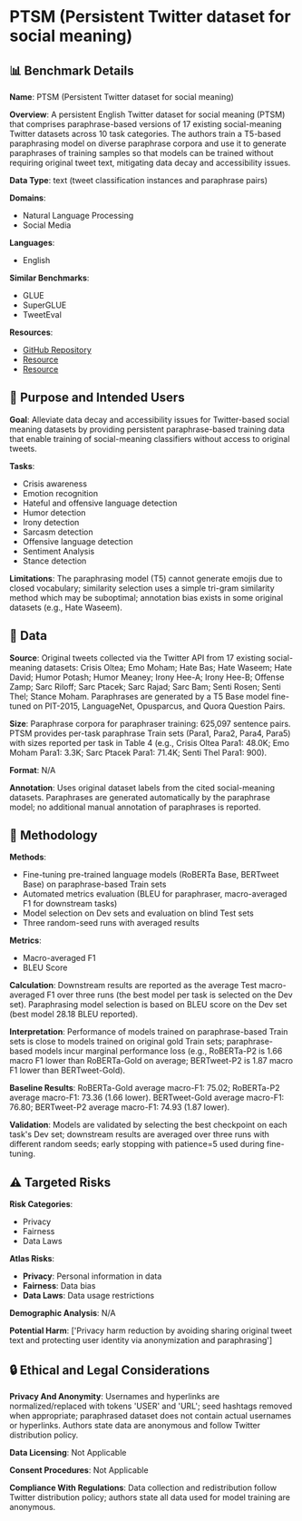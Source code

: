 # PTSM (Persistent Twitter dataset for social meaning)

## 📊 Benchmark Details

**Name**: PTSM (Persistent Twitter dataset for social meaning)

**Overview**: A persistent English Twitter dataset for social meaning (PTSM) that comprises paraphrase-based versions of 17 existing social-meaning Twitter datasets across 10 task categories. The authors train a T5-based paraphrasing model on diverse paraphrase corpora and use it to generate paraphrases of training samples so that models can be trained without requiring original tweet text, mitigating data decay and accessibility issues.

**Data Type**: text (tweet classification instances and paraphrase pairs)

**Domains**:
- Natural Language Processing
- Social Media

**Languages**:
- English

**Similar Benchmarks**:
- GLUE
- SuperGLUE
- TweetEval

**Resources**:
- [GitHub Repository](https://github.com/chiyuzhang94/PTSM)
- [Resource](https://developer.twitter.com/)
- [Resource](https://huggingface.co/models)

## 🎯 Purpose and Intended Users

**Goal**: Alleviate data decay and accessibility issues for Twitter-based social meaning datasets by providing persistent paraphrase-based training data that enable training of social-meaning classifiers without access to original tweets.

**Tasks**:
- Crisis awareness
- Emotion recognition
- Hateful and offensive language detection
- Humor detection
- Irony detection
- Sarcasm detection
- Offensive language detection
- Sentiment Analysis
- Stance detection

**Limitations**: The paraphrasing model (T5) cannot generate emojis due to closed vocabulary; similarity selection uses a simple tri-gram similarity method which may be suboptimal; annotation bias exists in some original datasets (e.g., Hate Waseem).

## 💾 Data

**Source**: Original tweets collected via the Twitter API from 17 existing social-meaning datasets: Crisis Oltea; Emo Moham; Hate Bas; Hate Waseem; Hate David; Humor Potash; Humor Meaney; Irony Hee-A; Irony Hee-B; Offense Zamp; Sarc Riloff; Sarc Ptacek; Sarc Rajad; Sarc Bam; Senti Rosen; Senti Thel; Stance Moham. Paraphrases are generated by a T5 Base model fine-tuned on PIT-2015, LanguageNet, Opusparcus, and Quora Question Pairs.

**Size**: Paraphrase corpora for paraphraser training: 625,097 sentence pairs. PTSM provides per-task paraphrase Train sets (Para1, Para2, Para4, Para5) with sizes reported per task in Table 4 (e.g., Crisis Oltea Para1: 48.0K; Emo Moham Para1: 3.3K; Sarc Ptacek Para1: 71.4K; Senti Thel Para1: 900).

**Format**: N/A

**Annotation**: Uses original dataset labels from the cited social-meaning datasets. Paraphrases are generated automatically by the paraphrase model; no additional manual annotation of paraphrases is reported.

## 🔬 Methodology

**Methods**:
- Fine-tuning pre-trained language models (RoBERTa Base, BERTweet Base) on paraphrase-based Train sets
- Automated metrics evaluation (BLEU for paraphraser, macro-averaged F1 for downstream tasks)
- Model selection on Dev sets and evaluation on blind Test sets
- Three random-seed runs with averaged results

**Metrics**:
- Macro-averaged F1
- BLEU Score

**Calculation**: Downstream results are reported as the average Test macro-averaged F1 over three runs (the best model per task is selected on the Dev set). Paraphrasing model selection is based on BLEU score on the Dev set (best model 28.18 BLEU reported).

**Interpretation**: Performance of models trained on paraphrase-based Train sets is close to models trained on original gold Train sets; paraphrase-based models incur marginal performance loss (e.g., RoBERTa-P2 is 1.66 macro F1 lower than RoBERTa-Gold on average; BERTweet-P2 is 1.87 macro F1 lower than BERTweet-Gold).

**Baseline Results**: RoBERTa-Gold average macro-F1: 75.02; RoBERTa-P2 average macro-F1: 73.36 (1.66 lower). BERTweet-Gold average macro-F1: 76.80; BERTweet-P2 average macro-F1: 74.93 (1.87 lower).

**Validation**: Models are validated by selecting the best checkpoint on each task's Dev set; downstream results are averaged over three runs with different random seeds; early stopping with patience=5 used during fine-tuning.

## ⚠️ Targeted Risks

**Risk Categories**:
- Privacy
- Fairness
- Data Laws

**Atlas Risks**:
- **Privacy**: Personal information in data
- **Fairness**: Data bias
- **Data Laws**: Data usage restrictions

**Demographic Analysis**: N/A

**Potential Harm**: ['Privacy harm reduction by avoiding sharing original tweet text and protecting user identity via anonymization and paraphrasing']

## 🔒 Ethical and Legal Considerations

**Privacy And Anonymity**: Usernames and hyperlinks are normalized/replaced with tokens 'USER' and 'URL'; seed hashtags removed when appropriate; paraphrased dataset does not contain actual usernames or hyperlinks. Authors state data are anonymous and follow Twitter distribution policy.

**Data Licensing**: Not Applicable

**Consent Procedures**: Not Applicable

**Compliance With Regulations**: Data collection and redistribution follow Twitter distribution policy; authors state all data used for model training are anonymous.
